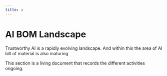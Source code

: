 ```yaml
---
title: a
---
```

# AI BOM Landscape

Trustworthy AI is a rapidly evolving landscape. And within this the area of AI bill of material is also maturing

This section is a living document that records the different activities ongoing.





